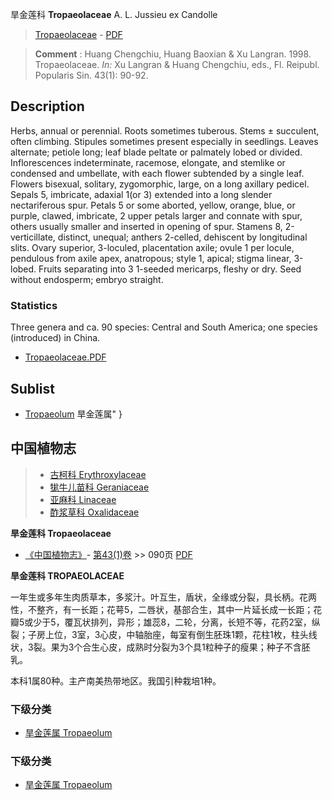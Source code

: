 旱金莲科 **Tropaeolaceae** A. L. Jussieu ex Candolle

> [Tropaeolaceae](http://www.iplant.cn/info/Tropaeolaceae?t=foc) - [PDF](http://www.iplant.cn/foc/pdf/Tropaeolaceae.pdf)


> **Comment** : 
> Huang Chengchiu, Huang Baoxian & Xu Langran. 1998. Tropaeolaceae. *In:* Xu Langran & Huang Chengchiu, eds., Fl. Reipubl. Popularis Sin. 43(1): 90-92.

## Description

Herbs, annual or perennial. Roots sometimes tuberous. Stems ± succulent, often climbing. Stipules sometimes present especially in seedlings. Leaves alternate; petiole long; leaf blade peltate or palmately lobed or divided. Inflorescences indeterminate, racemose, elongate, and stemlike or condensed and umbellate, with each flower subtended by a single leaf. Flowers bisexual, solitary, zygomorphic, large, on a long axillary pedicel. Sepals 5, imbricate, adaxial 1(or 3) extended into a long slender nectariferous spur. Petals 5 or some aborted, yellow, orange, blue, or purple, clawed, imbricate, 2 upper petals larger and connate with spur, others usually smaller and inserted in opening of spur. Stamens 8, 2-verticillate, distinct, unequal; anthers 2-celled, dehiscent by longitudinal slits. Ovary superior, 3-loculed, placentation axile; ovule 1 per locule, pendulous from axile apex, anatropous; style 1, apical; stigma linear, 3-lobed. Fruits separating into 3 1-seeded mericarps, fleshy or dry. Seed without endosperm; embryo straight.



### Statistics
Three genera and ca. 90 species: Central and South America; one species (introduced) in China.


* [Tropaeolaceae.PDF](http://www.iplant.cn/foc/pdf/Tropaeolaceae.pdf)

## Sublist

* [Tropaeolum](http://www.iplant.cn/info/Tropaeolum?t=foc) 旱金莲属"
}

## 中国植物志

> * [古柯科  Erythroxylaceae](http://www.iplant.cn/info/Erythroxylaceae?t=z)
> * [牻牛儿苗科  Geraniaceae](http://www.iplant.cn/info/Geraniaceae?t=z)
> * [亚麻科  Linaceae](http://www.iplant.cn/info/Linaceae?t=z)
> * [酢浆草科  Oxalidaceae](http://www.iplant.cn/info/Oxalidaceae?t=z)


**旱金莲科 Tropaeolaceae**

* [《中国植物志》](http://www.iplant.cn/frps)- [第43(1)卷](http://www.iplant.cn/frps/vol/43(1)) >> 090页 [PDF](http://www.iplant.cn/frps/pdf/43(1)/090z.pdf)


**旱金莲科 TROPAEOLACEAE**

一年生或多年生肉质草本，多浆汁。叶互生，盾状，全缘或分裂，具长柄。花两性，不整齐，有一长距；花萼5，二唇状，基部合生，其中一片延长成一长距；花瓣5或少于5，覆瓦状排列，异形；雄蕊8，二轮，分离，长短不等，花药2室，纵裂；子房上位，3室，3心皮，中轴胎座，每室有倒生胚珠1颗，花柱1枚，柱头线状，3裂。果为3个合生心皮，成熟时分裂为3个具1粒种子的瘦果；种子不含胚乳。

本科1属80种。主产南美热带地区。我国引种栽培1种。

### 下级分类
* [旱金莲属  Tropaeolum](http://www.iplant.cn/info/Tropaeolum?t=z)

### 下级分类
* [旱金莲属  Tropaeolum](http://iplant.cn/info/sp/Tropaeolum?t=z)
